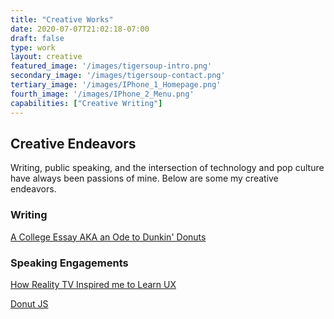 ```yaml
---
title: "Creative Works"
date: 2020-07-07T21:02:18-07:00
draft: false
type: work
layout: creative
featured_image: '/images/tigersoup-intro.png'
secondary_image: '/images/tigersoup-contact.png'
tertiary_image: '/images/IPhone_1_Homepage.png'
fourth_image: '/images/IPhone_2_Menu.png'
capabilities: ["Creative Writing"]
---
```


## Creative Endeavors

Writing, public speaking, and the intersection of technology and pop culture have always been passions of mine. Below are some my creative endeavors.


### Writing

[A College Essay AKA an Ode to Dunkin' Donuts](https://www.dropbox.com/s/6i7oix1fc9hlnwz/A%20College%20Essay.pdf?dl=0)


### Speaking Engagements
[How Reality TV Inspired me to Learn UX](https://docs.google.com/presentation/d/1vH_TDj9rD_ZNjECTkaA9EdYdbtqGUiN8CXjCyjTAaeM/edit?usp=sharing)

[Donut JS](https://www.youtube.com/watch?v=zVyFKBZ4l84&list=PLclEcT4yxER6A7ROEaCkkQaLaYGWBsNNa&index=3)

